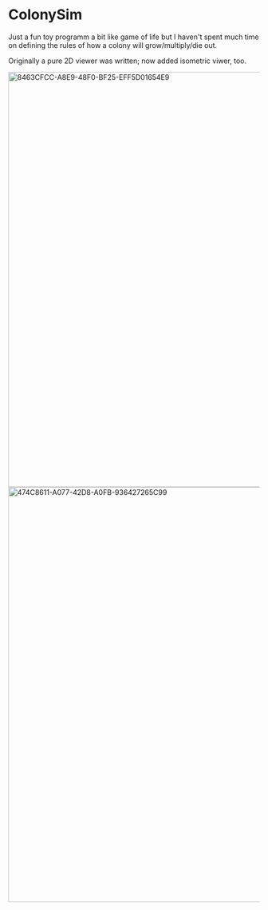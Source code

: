 # ColonySim

Just a fun toy programm a bit like game of life but I haven't spent much time on defining the rules of how a colony will grow/multiply/die out.  

Originally a pure 2D viewer was written; now added isometric viwer, too.  

<img width="832" alt="8463CFCC-A8E9-48F0-BF25-EFF5D01654E9" src="https://user-images.githubusercontent.com/22352701/172729991-b0ac45b7-fb30-4782-90ad-1b814b8194c6.png">

<img width="832" alt="474C8611-A077-42D8-A0FB-936427265C99" src="https://user-images.githubusercontent.com/22352701/172729999-45e9666f-373a-4cfb-a8b9-876bca5d5697.png">
